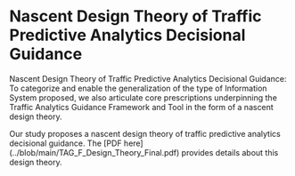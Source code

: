 # Nascent Design Theory of Traffic Predictive Analytics Decisional Guidance
Nascent Design Theory of Traffic Predictive Analytics Decisional Guidance: To categorize and enable the generalization of the type of Information System proposed, we also articulate core prescriptions underpinning the Traffic Analytics Guidance Framework and Tool in the form of a nascent design theory.

Our study proposes a nascent design theory of traffic predictive analytics decisional guidance. The [PDF here] (../blob/main/TAG_F_Design_Theory_Final.pdf) provides details about this design theory. 
